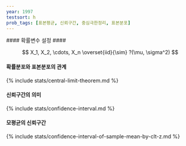 ```yaml
---
year: 1997
testsort: h
prob_tags: [표본평균, 신뢰구간, 중심극한정리, 표본분포]
---
```

<div>
#### 확률변수 설정 ####

$$ X_1, X_2, \cdots, X_n \overset{iid}{\sim} ?(\mu, \sigma^2) $$

#### 확률분포와 표본분포의 관계 ####

{% include stats/central-limit-theorem.md %}

#### 신뢰구간의 의미 ####

{% include stats/confidence-interval.md %}

#### 모평균의 신뢰구간 ####

{% include stats/confidence-interval-of-sample-mean-by-clt-z.md %}

</div>